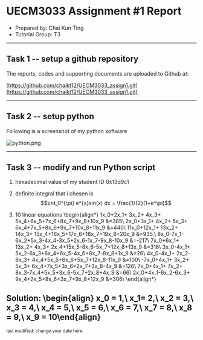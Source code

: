 UECM3033 Assignment #1 Report
========================================================

- Prepared by: Chai Kun Ting
- Tutorial Group: T3

--------------------------------------------------------

## Task 1 -- setup a github repository

The reports, codes and supporting documents are uploaded to Github at: 

[https://github.com/chaikt12/UECM3033_assign1.git](https://github.com/chaikt12/UECM3033_assign1.git)


---------------------------------------------------------

## Task 2 -- setup python

Following is a screenshot of my python software

![python.png](python.png)


------------------------------------------------------------

## Task 3 -- modify and run Python script

1. hexadecimal value of my student ID 0x13d9c1

2. definite integral that i chosen is $$\int_0^{\pi} e^{x}sin(x) dx = \frac{1}{2}(1+e^\pi)$$

3. 10 linear equations
\begin{align*}
1x_0+2x_1+	3x_2+	4x_3+	5x_4+6x_5+7x_6+8x_7+9x_8+10x_9 &=385\\
2x_0+3x_1+	4x_2+	5x_3+	6x_4+7x_5+8x_6+9x_7+10x_8+11x_9 &=440\\
11x_0+12x_1+	13x_2+	14x_3+	15x_4+16x_5+17x_6+18x_7+19x_8+20x_9
&=935,\\
8x_0-7x_1-6x_2+5x_3-4x_4-3x_5+2x_6-1x_7-9x_8-10x_9 &=-217\\
7x_0+6x_1+	13x_2+	4x_3+	2x_4+15x_5-8x_6-5x_7+12x_8+13x_9 &=316\\
3x_0-4x_1+	5x_2-6x_3+6x_4+6x_5-4x_6+8x_7-8x_8+1x_9 &=26\\
4x_0-4x_1+	2x_2-8x_3+	4x_4+5x_5+6x_6+5x_7+12x_8-11x_9 &=100\\
-7x_0+4x_1+	3x_2+	5x_3+	6x_4+7x_5+3x_6+2x_7+3x_8-4x_9 &=126\\
7x_0+4x_1+	7x_2+	8x_3-7x_4+5x_5+3x_6-5x_7+2x_8+4x_9 &=66\\
2x_0+4x_1-6x_2-6x_3+	9x_4+2x_5+8x_6+3x_7+9x_8+12x_9 &=306\\
\end{align*}

Solution: \begin{align} x_0 = 1,\\ x_1= 2,\\ x_2 = 3,\\ x_3 = 4,\\ x_4 = 5,\\ x_5 = 6,\\ x_6 = 7,\\ x_7 = 8,\\ x_8 = 9,\\ x_9 = 10\end{align}
-----------------------------------

<sup>last modified: change your date here</sup>
